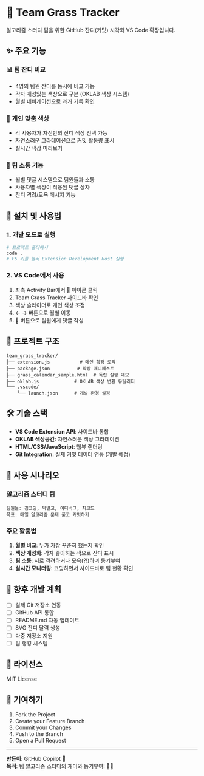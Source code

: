 # 🌱 Team Grass Tracker

알고리즘 스터디 팀을 위한 GitHub 잔디(커밋) 시각화 VS Code 확장입니다.

## ✨ 주요 기능

### 📊 팀 잔디 비교
- 4명의 팀원 잔디를 동시에 비교 가능
- 각자 개성있는 색상으로 구분 (OKLAB 색상 시스템)
- 월별 네비게이션으로 과거 기록 확인

### 🎨 개인 맞춤 색상
- 각 사용자가 자신만의 잔디 색상 선택 가능
- 자연스러운 그라데이션으로 커밋 활동량 표시
- 실시간 색상 미리보기

### 💬 팀 소통 기능
- 월별 댓글 시스템으로 팀원들과 소통
- 사용자별 색상이 적용된 댓글 상자
- 잔디 격려/모욕 메시지 기능

## 🚀 설치 및 사용법

### 1. 개발 모드로 실행
```bash
# 프로젝트 폴더에서
code .
# F5 키를 눌러 Extension Development Host 실행
```

### 2. VS Code에서 사용
1. 좌측 Activity Bar에서 🌱 아이콘 클릭
2. Team Grass Tracker 사이드바 확인
3. 색상 슬라이더로 개인 색상 조정
4. ← → 버튼으로 월별 이동
5. 💬 버튼으로 팀원에게 댓글 작성

## 📁 프로젝트 구조

```
team_grass_tracker/
├── extension.js           # 메인 확장 로직
├── package.json          # 확장 매니페스트
├── grass_calendar_sample.html  # 독립 실행 데모
├── oklab.js             # OKLAB 색상 변환 유틸리티
└── .vscode/
    └── launch.json      # 개발 환경 설정
```

## 🛠️ 기술 스택

- **VS Code Extension API**: 사이드바 통합
- **OKLAB 색상공간**: 자연스러운 색상 그라데이션
- **HTML/CSS/JavaScript**: 웹뷰 렌더링
- **Git Integration**: 실제 커밋 데이터 연동 (개발 예정)

## 🎯 사용 시나리오

### 알고리즘 스터디 팀
```
팀원들: 김코딩, 박알고, 이디버그, 최코드
목표: 매일 알고리즘 문제 풀고 커밋하기
```

### 주요 활용법
1. **월별 비교**: 누가 가장 꾸준히 했는지 확인
2. **색상 개성화**: 각자 좋아하는 색으로 잔디 표시
3. **팀 소통**: 서로 격려하거나 모욕(?!)하며 동기부여
4. **실시간 모니터링**: 코딩하면서 사이드바로 팀 현황 확인

## 🔧 향후 개발 계획

- [ ] 실제 Git 저장소 연동
- [ ] GitHub API 통합
- [ ] README.md 자동 업데이트
- [ ] SVG 잔디 달력 생성
- [ ] 다중 저장소 지원
- [ ] 팀 랭킹 시스템

## 📝 라이선스

MIT License

## 🤝 기여하기

1. Fork the Project
2. Create your Feature Branch
3. Commit your Changes
4. Push to the Branch
5. Open a Pull Request

---

**만든이**: GitHub Copilot 🤖  
**목적**: 팀 알고리즘 스터디의 재미와 동기부여! 🌱💪
